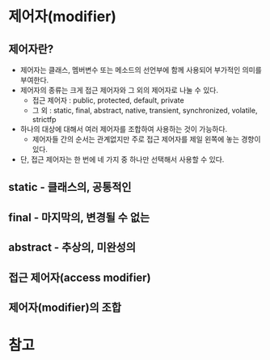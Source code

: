 # 제어자(modifier)

## 제어자란?

* 제어자는 클래스, 멤버변수 또는 메소드의 선언부에 함께 사용되어 부가적인 의미를 부여한다.
* 제어자의 종류는 크게 접근 제어자와 그 외의 제어자로 나눌 수 있다.
  * 접근 제어자 : public, protected, default, private
  * 그 외 : static, final, abstract, native, transient, synchronized, volatile, strictfp
* 하나의 대상에 대해서 여러 제어자를 조합하여 사용하는 것이 가능하다.
  * 제어자들 간의 순서는 관계없지만 주로 접근 제어자를 제일 왼쪽에 놓는 경향이 있다.
* 단, 접근 제어자는 한 번에 네 가지 중 하나만 선택해서 사용할 수 있다.

## static - 클래스의, 공통적인


## final - 마지막의, 변경될 수 없는

## abstract - 추상의, 미완성의

## 접근 제어자(access modifier)

## 제어자(modifier)의 조합

# 참고
